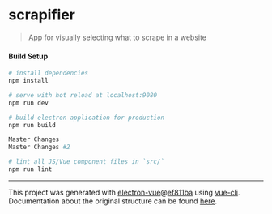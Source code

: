 # scrapifier

> App for visually selecting what to scrape in a website

#### Build Setup

``` bash
# install dependencies
npm install

# serve with hot reload at localhost:9080
npm run dev

# build electron application for production
npm run build

Master Changes
Master Changes #2

# lint all JS/Vue component files in `src/`
npm run lint

```

---

This project was generated with [electron-vue](https://github.com/SimulatedGREG/electron-vue)@[ef811ba](https://github.com/SimulatedGREG/electron-vue/tree/ef811ba974d696ee965da747315f20a034ebc590) using [vue-cli](https://github.com/vuejs/vue-cli). Documentation about the original structure can be found [here](https://simulatedgreg.gitbooks.io/electron-vue/content/index.html).
